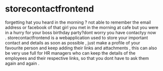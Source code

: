 # storecontactfrontend
forgetting hat you heard in the morning ? not able to remember the email address or facebook of that girl you met in the morning at cafe but you were in a hurry for your boss birthday party?dont worry you have contactyy now . storecontactfrontend is a webapplication used to store your important contact and details  as soon as possible , just make a profile of your favourite person and keep adding their links and attachments , this can also be very use full for HR managers who can keep the details of the employees and their respective links, so that you dont have to ask them again and again .
